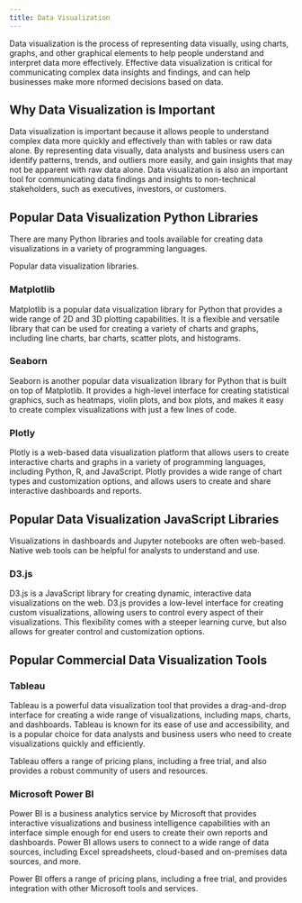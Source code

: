 ```yaml
---
title: Data Visualization
---
```


Data visualization is the process of representing data visually, 
using charts, graphs, and other graphical elements to help 
people understand and interpret data more effectively. 
Effective data visualization is critical for communicating 
complex data insights and findings, and can help businesses make more 
nformed decisions based on data.

## Why Data Visualization is Important

Data visualization is important because it allows people to understand 
complex data more quickly and effectively than with tables or raw data alone. 
By representing data visually, data analysts and business users can 
identify patterns, trends, and outliers more easily, and gain insights 
that may not be apparent with raw data alone. Data visualization is also an 
important tool for communicating data findings and insights to non-technical
stakeholders, such as executives, investors, or customers.

## Popular Data Visualization Python Libraries

There are many Python libraries and tools available for creating data visualizations 
in a variety of programming languages. 

Popular data 
visualization libraries.

### Matplotlib

Matplotlib is a popular data visualization library for Python 
that provides a wide range of 2D and 3D plotting capabilities. 
It is a flexible and versatile library that can be used for creating a 
variety of charts and graphs, including line charts, bar charts, scatter plots, 
and histograms.

### Seaborn

Seaborn is another popular data visualization library for Python 
that is built on top of Matplotlib. It provides a high-level 
interface for creating statistical graphics, such as heatmaps, 
violin plots, and box plots, and makes it easy to create complex 
visualizations with just a few lines of code.

### Plotly

Plotly is a web-based data visualization platform that allows users to 
create interactive charts and graphs in a variety of programming languages, 
including Python, R, and JavaScript. Plotly provides a wide range of chart 
types and customization options, and allows users to create and share 
interactive dashboards and reports.

## Popular Data Visualization JavaScript Libraries

Visualizations in dashboards and Jupyter notebooks are often web-based. 
Native web tools can be helpful for analysts to understand and use. 

### D3.js

D3.js is a JavaScript library for creating dynamic, 
interactive data visualizations on the web.
D3.js provides a low-level interface for creating custom visualizations,
allowing users to control every aspect of their visualizations.
This flexibility comes with a steeper learning curve,
but also allows for greater control and customization options.

## Popular Commercial Data Visualization Tools

### Tableau

Tableau is a powerful data visualization tool that 
provides a drag-and-drop interface
for creating a wide range of visualizations, 
including maps, charts, and dashboards.
Tableau is known for its ease of use and accessibility,
and is a popular choice for data analysts and 
business users who need to create visualizations quickly and efficiently.

Tableau offers a range of pricing plans, including a free trial,
and also provides a robust community of users and resources.

### Microsoft Power BI

Power BI is a business analytics service by Microsoft 
that provides interactive visualizations
and business intelligence capabilities 
with an interface simple enough for end users to create their 
own reports and dashboards.
Power BI allows users to connect to a wide range of data sources,
including Excel spreadsheets, cloud-based and on-premises data sources, 
and more.

Power BI offers a range of pricing plans, including a free trial,
and provides integration with other Microsoft tools and services.